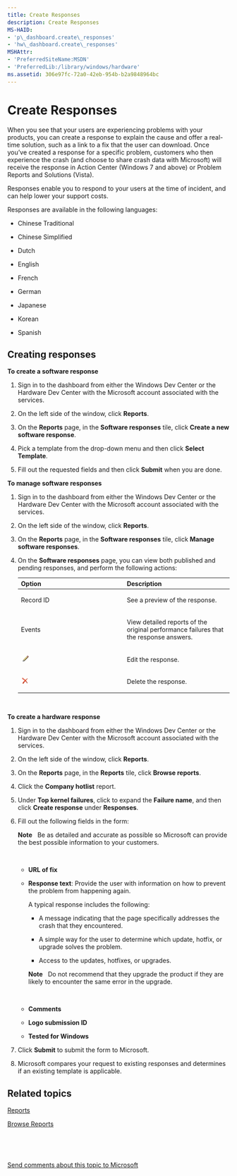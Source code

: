 ```yaml
---
title: Create Responses
description: Create Responses
MS-HAID:
- 'p\_dashboard.create\_responses'
- 'hw\_dashboard.create\_responses'
MSHAttr:
- 'PreferredSiteName:MSDN'
- 'PreferredLib:/library/windows/hardware'
ms.assetid: 306e97fc-72a0-42eb-954b-b2a9848964bc
---
```


# Create Responses


When you see that your users are experiencing problems with your products, you can create a response to explain the cause and offer a real-time solution, such as a link to a fix that the user can download. Once you’ve created a response for a specific problem, customers who then experience the crash (and choose to share crash data with Microsoft) will receive the response in Action Center (Windows 7 and above) or Problem Reports and Solutions (Vista).

Responses enable you to respond to your users at the time of incident, and can help lower your support costs.

Responses are available in the following languages:

-   Chinese Traditional

-   Chinese Simplified

-   Dutch

-   English

-   French

-   German

-   Japanese

-   Korean

-   Spanish

## <span id="Creating_responses"></span><span id="creating_responses"></span><span id="CREATING_RESPONSES"></span>Creating responses


**To create a software response**

1.  Sign in to the dashboard from either the Windows Dev Center or the Hardware Dev Center with the Microsoft account associated with the services.

2.  On the left side of the window, click **Reports**.

3.  On the **Reports** page, in the **Software responses** tile, click **Create a new software response**.

4.  Pick a template from the drop-down menu and then click **Select Template**.

5.  Fill out the requested fields and then click **Submit** when you are done.

**To manage software responses**

1.  Sign in to the dashboard from either the Windows Dev Center or the Hardware Dev Center with the Microsoft account associated with the services.

2.  On the left side of the window, click **Reports**.

3.  On the **Reports** page, in the **Software responses** tile, click **Manage software responses**.

4.  On the **Software responses** page, you can view both published and pending responses, and perform the following actions:

    <table>
    <colgroup>
    <col width="50%" />
    <col width="50%" />
    </colgroup>
    <thead>
    <tr class="header">
    <th>Option</th>
    <th>Description</th>
    </tr>
    </thead>
    <tbody>
    <tr class="odd">
    <td><p>Record ID</p></td>
    <td><p>See a preview of the response.</p></td>
    </tr>
    <tr class="even">
    <td><p>Events</p></td>
    <td><p>View detailed reports of the original performance failures that the response answers.</p></td>
    </tr>
    <tr class="odd">
    <td><img src="images/wes-win8-reports-edit.jpg" alt="Edit response" /></td>
    <td><p>Edit the response.</p></td>
    </tr>
    <tr class="even">
    <td><img src="images/wes-win8-reports-delete.jpg" alt="Delete response" /></td>
    <td><p>Delete the response.</p></td>
    </tr>
    </tbody>
    </table>

     

**To create a hardware response**

1.  Sign in to the dashboard from either the Windows Dev Center or the Hardware Dev Center with the Microsoft account associated with the services.

2.  On the left side of the window, click **Reports**.

3.  On the **Reports** page, in the **Reports** tile, click **Browse reports**.

4.  Click the **Company hotlist** report.

5.  Under **Top kernel failures**, click to expand the **Failure name**, and then click **Create response** under **Responses**.

6.  Fill out the following fields in the form:

    **Note**  
    Be as detailed and accurate as possible so Microsoft can provide the best possible information to your customers.

     

    -   **URL of fix**

    -   **Response text**: Provide the user with information on how to prevent the problem from happening again.

        A typical response includes the following:

        -   A message indicating that the page specifically addresses the crash that they encountered.

        -   A simple way for the user to determine which update, hotfix, or upgrade solves the problem.

        -   Access to the updates, hotfixes, or upgrades.

        **Note**  
        Do not recommend that they upgrade the product if they are likely to encounter the same error in the upgrade.

         

    -   **Comments**

    -   **Logo submission ID**

    -   **Tested for Windows**

7.  Click **Submit** to submit the form to Microsoft.

8.  Microsoft compares your request to existing responses and determines if an existing template is applicable.

## <span id="related_topics"></span>Related topics


[Reports](https://msdn.microsoft.com/library/windows/hardware/br230776.aspx)

[Browse Reports](https://msdn.microsoft.com/library/windows/hardware/br230773.aspx)

 

 

[Send comments about this topic to Microsoft](mailto:wsddocfb@microsoft.com?subject=Documentation%20feedback%20%5Bhw_dashboard\hw_dashboard%5D:%20Create%20Responses%20%20RELEASE:%20%281/3/2017%29&body=%0A%0APRIVACY%20STATEMENT%0A%0AWe%20use%20your%20feedback%20to%20improve%20the%20documentation.%20We%20don't%20use%20your%20email%20address%20for%20any%20other%20purpose,%20and%20we'll%20remove%20your%20email%20address%20from%20our%20system%20after%20the%20issue%20that%20you're%20reporting%20is%20fixed.%20While%20we're%20working%20to%20fix%20this%20issue,%20we%20might%20send%20you%20an%20email%20message%20to%20ask%20for%20more%20info.%20Later,%20we%20might%20also%20send%20you%20an%20email%20message%20to%20let%20you%20know%20that%20we've%20addressed%20your%20feedback.%0A%0AFor%20more%20info%20about%20Microsoft's%20privacy%20policy,%20see%20http://privacy.microsoft.com/default.aspx. "Send comments about this topic to Microsoft")





